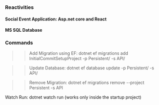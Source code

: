 ### Reactivities
#### Social Event Application: Asp.net core and React 

#### MS SQL Database


### Commands

>> Add Migration using EF: dotnet ef migrations add InitialCommitSetupProject -p Persistent/ -s API/

>> Update Database: dotnet ef database update -p Persistent/ -s API/

>> Remove Migration: dotnet ef migrations remove --project Persistent -s API

Watch Run: dotnet watch run (works only inside the startup project)
